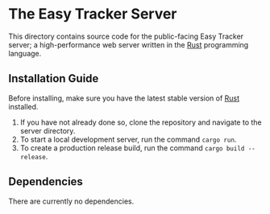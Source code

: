 # The Easy Tracker Server

This directory contains source code for the public-facing Easy Tracker server; a high-performance web server written in the [Rust](https://www.rust-lang.org/) programming language.

## Installation Guide

Before installing, make sure you have the latest stable version of [Rust](https://www.rust-lang.org/) installed.

1. If you have not already done so, clone the repository and navigate to the server directory.
2. To start a local development server, run the command `cargo run`.
3. To create a production release build, run the command `cargo build --release`.

## Dependencies

There are currently no dependencies.
